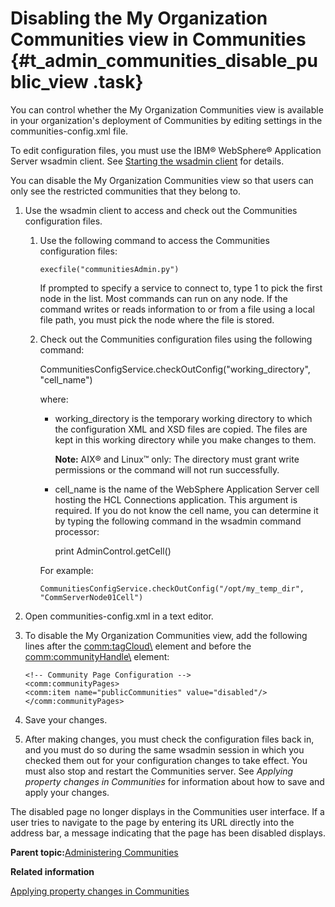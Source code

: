 # Disabling the My Organization Communities view in Communities {#t_admin_communities_disable_public_view .task}

You can control whether the My Organization Communities view is available in your organization's deployment of Communities by editing settings in the communities-config.xml file.

To edit configuration files, you must use the IBM® WebSphere® Application Server wsadmin client. See [Starting the wsadmin client](t_admin_wsadmin_starting.md) for details.

You can disable the My Organization Communities view so that users can only see the restricted communities that they belong to.

1.  Use the wsadmin client to access and check out the Communities configuration files.

    1.  Use the following command to access the Communities configuration files:

        ```
        execfile("communitiesAdmin.py")
        ```

        If prompted to specify a service to connect to, type 1 to pick the first node in the list. Most commands can run on any node. If the command writes or reads information to or from a file using a local file path, you must pick the node where the file is stored.

    2.  Check out the Communities configuration files using the following command:

        CommunitiesConfigService.checkOutConfig\("working\_directory", "cell\_name"\)

        where:

        -   working\_directory is the temporary working directory to which the configuration XML and XSD files are copied. The files are kept in this working directory while you make changes to them.

            **Note:** AIX® and Linux™ only: The directory must grant write permissions or the command will not run successfully.

        -   cell\_name is the name of the WebSphere Application Server cell hosting the HCL Connections application. This argument is required. If you do not know the cell name, you can determine it by typing the following command in the wsadmin command processor:

            print AdminControl.getCell\(\)

        For example:

        ```
        CommunitiesConfigService.checkOutConfig("/opt/my_temp_dir", "CommServerNode01Cell")
        ```

2.  Open communities-config.xml in a text editor.

3.  To disable the My Organization Communities view, add the following lines after the <comm:tagCloud\> element and before the <comm:communityHandle\> element:

    ```
    <!-- Community Page Configuration -->
    <comm:communityPages>
    <comm:item name="publicCommunities" value="disabled"/>
    </comm:communityPages> 
    ```

4.  Save your changes.

5.  After making changes, you must check the configuration files back in, and you must do so during the same wsadmin session in which you checked them out for your configuration changes to take effect. You must also stop and restart the Communities server. See *Applying property changes in Communities* for information about how to save and apply your changes.


The disabled page no longer displays in the Communities user interface. If a user tries to navigate to the page by entering its URL directly into the address bar, a message indicating that the page has been disabled displays.

**Parent topic:**[Administering Communities](../admin/c_admin_communities_intro.md)

**Related information**  


[Applying property changes in Communities](../admin/t_admin_communities_save_changes.md)

